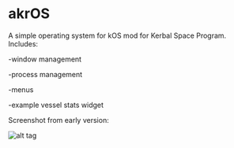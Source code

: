 # akrOS

A simple operating system for kOS mod for Kerbal Space Program.
Includes:

-window management

-process management

-menus

-example vessel stats widget

Screenshot from early version:

![alt tag](https://cloud.githubusercontent.com/assets/5507813/7424234/34fd9626-ef9f-11e4-9fbf-f28df559879d.png)
